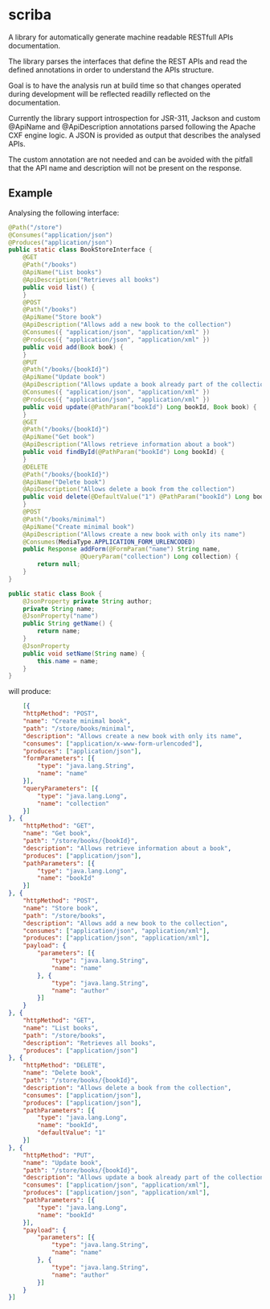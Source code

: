 # scriba
A library for automatically generate machine readable RESTfull APIs documentation.

The library parses the interfaces that define the REST APIs and read the defined annotations in order to understand the APIs structure.

Goal is to have the analysis run at build time so that changes operated during development will be reflected readilly reflected on the documentation.

Currently the library support introspection for JSR-311, Jackson and custom @ApiName and @ApiDescription annotations parsed following the Apache CXF engine logic. A JSON is provided as output that describes the analysed APIs.

The custom annotation are not needed and can be avoided with the pitfall that the API name and description will not be present on the response. 

## Example
Analysing the following interface:

```java
@Path("/store")
@Consumes("application/json")
@Produces("application/json")
public static class BookStoreInterface {
    @GET
    @Path("/books")
    @ApiName("List books")
    @ApiDescription("Retrieves all books")
    public void list() {
    }
    @POST
    @Path("/books")
    @ApiName("Store book")
    @ApiDescription("Allows add a new book to the collection")
    @Consumes({ "application/json", "application/xml" })
    @Produces({ "application/json", "application/xml" })
    public void add(Book book) {
    }
    @PUT
    @Path("/books/{bookId}")
    @ApiName("Update book")
    @ApiDescription("Allows update a book already part of the collection")
    @Consumes({ "application/json", "application/xml" })
    @Produces({ "application/json", "application/xml" })
    public void update(@PathParam("bookId") Long bookId, Book book) {
    }
    @GET
    @Path("/books/{bookId}")
    @ApiName("Get book")
    @ApiDescription("Allows retrieve information about a book")
    public void findById(@PathParam("bookId") Long bookId) {
    }
    @DELETE
    @Path("/books/{bookId}")
    @ApiName("Delete book")
    @ApiDescription("Allows delete a book from the collection")
    public void delete(@DefaultValue("1") @PathParam("bookId") Long bookId) {
    }
    @POST
    @Path("/books/minimal")
    @ApiName("Create minimal book")
    @ApiDescription("Allows create a new book with only its name")
    @Consumes(MediaType.APPLICATION_FORM_URLENCODED)
    public Response addForm(@FormParam("name") String name,
                    @QueryParam("collection") Long collection) {
        return null;
    }
}
```
```java
public static class Book {
    @JsonProperty private String author;
    private String name;
    @JsonProperty("name")
    public String getName() {
        return name;
    }
    @JsonProperty
    public void setName(String name) {
        this.name = name;
    }
}
```

will produce:

```json
    [{
    "httpMethod": "POST",
    "name": "Create minimal book",
    "path": "/store/books/minimal",
    "description": "Allows create a new book with only its name",
    "consumes": ["application/x-www-form-urlencoded"],
    "produces": ["application/json"],
    "formParameters": [{
        "type": "java.lang.String",
        "name": "name"
    }],
    "queryParameters": [{
        "type": "java.lang.Long",
        "name": "collection"
    }]
}, {
    "httpMethod": "GET",
    "name": "Get book",
    "path": "/store/books/{bookId}",
    "description": "Allows retrieve information about a book",
    "produces": ["application/json"],
    "pathParameters": [{
        "type": "java.lang.Long",
        "name": "bookId"
    }]
}, {
    "httpMethod": "POST",
    "name": "Store book",
    "path": "/store/books",
    "description": "Allows add a new book to the collection",
    "consumes": ["application/json", "application/xml"],
    "produces": ["application/json", "application/xml"],
    "payload": {
        "parameters": [{
            "type": "java.lang.String",
            "name": "name"
        }, {
            "type": "java.lang.String",
            "name": "author"
        }]
    }
}, {
    "httpMethod": "GET",
    "name": "List books",
    "path": "/store/books",
    "description": "Retrieves all books",
    "produces": ["application/json"]
}, {
    "httpMethod": "DELETE",
    "name": "Delete book",
    "path": "/store/books/{bookId}",
    "description": "Allows delete a book from the collection",
    "consumes": ["application/json"],
    "produces": ["application/json"],
    "pathParameters": [{
        "type": "java.lang.Long",
        "name": "bookId",
        "defaultValue": "1"
    }]
}, {
    "httpMethod": "PUT",
    "name": "Update book",
    "path": "/store/books/{bookId}",
    "description": "Allows update a book already part of the collection",
    "consumes": ["application/json", "application/xml"],
    "produces": ["application/json", "application/xml"],
    "pathParameters": [{
        "type": "java.lang.Long",
        "name": "bookId"
    }],
    "payload": {
        "parameters": [{
            "type": "java.lang.String",
            "name": "name"
        }, {
            "type": "java.lang.String",
            "name": "author"
        }]
    }
}]
```

